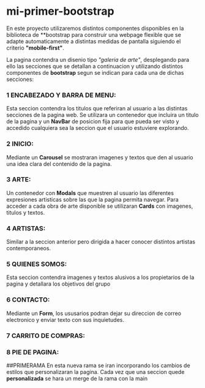 # mi-primer-bootstrap

En este proyecto utilizaremos distintos componentes disponibles en la biblioteca de **bootstrap para construir una webpage flexible que se adapte automaticamente a distintas medidas de pantalla siguiendo el criterio **"mobile-first"**.

La pagina contendra un disenio tipo *"galeria de arte"*, desplegando para ello las secciones que se detallan a continuacion y utilizando distintos componentes de **bootstrap** segun se indican para cada una de dichas secciones:

### 1 ENCABEZADO Y BARRA DE MENU: 
Esta seccion contendra los titulos que referiran al usuario a las distintas secciones de la pagina web. Se utilizara un contenedor que incluira un titulo de la pagina y un **NavBar** de posicion fija para que pueda ser visto y accedido cualquiera sea la seccion que el usuario estuviere explorando.

### 2 INICIO: 
Mediante un **Carousel** se mostraran imagenes y textos que den al usuario una idea clara del contenido de la pagina.

### 3 ARTE: 
Un contenedor con **Modals** que muestren al usuario las diferentes expresiones artisticas sobre las que la pagina permita navegar. Para acceder a cada obra de arte disponible se utilizaran **Cards** con imagenes, titulos y textos.

### 4 ARTISTAS: 
Similar a la seccion anterior pero dirigida a hacer conocer distintos artistas contemporaneos.

### 5 QUIENES SOMOS: 
Esta seccion contendra imagenes y textos alusivos a los propietarios de la pagina y detallara los objetivos del grupo

### 6 CONTACTO: 
Mediante un **Form**, los ususarios podran dejar su direccion de correo electronico y enviar texto con sus inquietudes.

### 7 CARRITO DE COMPRAS:

### 8 PIE DE PAGINA:
##PRIMERAMA
En esta nueva rama se iran incorporando los cambios de estilos que personalizaran la pagina. Cada vez que una seccion quede **personalizada** se hara un merge de la rama con la main
